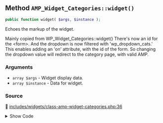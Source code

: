 ## Method `AMP_Widget_Categories::widget()`

```php
public function widget( $args, $instance );
```

Echoes the markup of the widget.

Mainly copied from WP_Widget_Categories::widget() There&#039;s now an id for the &lt;form&gt;. And the dropdown is now filtered with &#039;wp_dropdown_cats.&#039; This enables adding an &#039;on&#039; attribute, with the id of the form. So changing the dropdown value will redirect to the category page, with valid AMP.

### Arguments

* `array $args` - Widget display data.
* `array $instance` - Data for widget.

### Source

:link: [includes/widgets/class-amp-widget-categories.php:36](../../includes/widgets/class-amp-widget-categories.php#L36-L95)

<details>
<summary>Show Code</summary>

```php
public function widget( $args, $instance ) {
	if ( ! amp_is_request() ) {
		parent::widget( $args, $instance );
		return;
	}
	static $first_dropdown = true;
	$title                 = ! empty( $instance['title'] ) ? $instance['title'] : __( 'Categories', 'default' );
	/** This filter is documented in wp-includes/widgets/class-wp-widget-pages.php */
	$title = apply_filters( 'widget_title', $title, $instance, $this->id_base );
	$c     = ! empty( $instance['count'] ) ? '1' : '0';
	$h     = ! empty( $instance['hierarchical'] ) ? '1' : '0';
	$d     = ! empty( $instance['dropdown'] ) ? '1' : '0';
	echo wp_kses_post( $args['before_widget'] );
	if ( $title ) {
		echo wp_kses_post( $args['before_title'] . $title . $args['after_title'] );
	}
	$cat_args = [
		'orderby'      => 'name',
		'show_count'   => $c,
		'hierarchical' => $h,
	];
	if ( $d ) :
		$form_id = sprintf( 'widget-categories-dropdown-%d', $this->number );
		printf( '<form action="%s" method="get" target="_top" id="%s">', esc_url( home_url() ), esc_attr( $form_id ) );
		$dropdown_id    = $first_dropdown ? 'cat' : "{$this->id_base}-dropdown-{$this->number}";
		$first_dropdown = false;
		echo '<label class="screen-reader-text" for="' . esc_attr( $dropdown_id ) . '">' . esc_html( $title ) . '</label>';
		$cat_args['show_option_none'] = __( 'Select Category', 'default' );
		$cat_args['id']               = $dropdown_id;
		$dropdown = wp_dropdown_categories(
			array_merge(
				/** This filter is documented in wp-includes/widgets/class-wp-widget-categories.php */
				apply_filters( 'widget_categories_dropdown_args', $cat_args, $instance ),
				[ 'echo' => false ]
			)
		);
		$dropdown = preg_replace(
			'/(?<=<select\b)/',
			sprintf( '<select on="change:%s.submit"', esc_attr( $form_id ) ),
			$dropdown,
			1
		);
		echo $dropdown; // phpcs:ignore WordPress.Security.EscapeOutput.OutputNotEscaped
		echo '</form>';
	else :
		?>
		<ul>
		<?php
		$cat_args['title_li'] = '';
		/** This filter is documented in wp-includes/widgets/class-wp-widget-categories.php */
		wp_list_categories( apply_filters( 'widget_categories_args', $cat_args, $instance ) );
		?>
		</ul>
		<?php
	endif;
	echo wp_kses_post( $args['after_widget'] );
}
```

</details>
